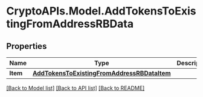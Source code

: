 # CryptoAPIs.Model.AddTokensToExistingFromAddressRBData

## Properties

Name | Type | Description | Notes
------------ | ------------- | ------------- | -------------
**Item** | [**AddTokensToExistingFromAddressRBDataItem**](AddTokensToExistingFromAddressRBDataItem.md) |  | 

[[Back to Model list]](../README.md#documentation-for-models) [[Back to API list]](../README.md#documentation-for-api-endpoints) [[Back to README]](../README.md)

